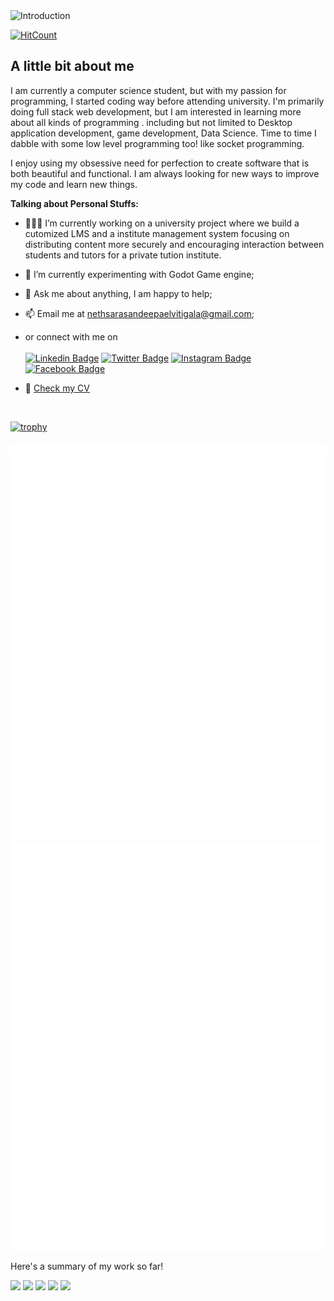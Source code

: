 <img src="./custom-styled-svgs/title.svg" style="width: 100%;height: 220px;" alt="Introduction">

 [![HitCount](https://hits.dwyl.com/Nethrenial/Nethrenial/Nethrenial.svg?style=flat-square&show=unique)](http://hits.dwyl.com/Nethrenial/Nethrenial/Nethrenial)


## A little bit about me

I am currently a computer science student, but with my passion for programming, I started coding way before attending university. I'm primarily doing full stack web development, but I am interested in learning more about all kinds of programming . including but not limited to Desktop application development, game development, Data Science. Time to time I dabble with some low level programming too! like socket programming.

I enjoy using my obsessive need for perfection to create software that is both beautiful and functional. I am always looking for new ways to improve my code and learn new things.

**Talking about Personal Stuffs:**

- 👨🏻‍💻 I’m currently working on a university project where we build a cutomized LMS and a institute management system focusing on distributing content more securely and encouraging interaction between students and tutors for a private tution institute.

- 🚀 I’m currently experimenting with Godot Game engine;
- 💬 Ask me about anything, I am happy to help;
- 📫 Email me at nethsarasandeepaelvitigala@gmail.com;
- or connect with me on <br/><br/>
    [![Linkedin Badge](https://img.shields.io/badge/LinkedIn-0077B5?style=for-the-badge&logo=linkedin&logoColor=white)](https://linkedin.com/in/nethsara-elvitigala)
    [![Twitter Badge](https://img.shields.io/badge/Twitter-1DA1F2?style=for-the-badge&logo=twitter&logoColor=white)](https://twitter.com/nethsara)
    [![Instagram Badge](https://img.shields.io/badge/Instagram-E4405F?style=for-the-badge&logo=instagram&logoColor=white)](https://instagram.com/nethsara.sandeepa/)
    [![Facebook Badge](https://img.shields.io/badge/Facebook-1877F2?style=for-the-badge&logo=facebook&logoColor=white)](https://gapur-kassym.medium.com/)
- 📝 [Check my CV](https://aqua-valentine-6.tiiny.site/)

</br>

<!-- <a href="https://app.daily.dev/DailyDevTips"><img src="https://github.com/Nethrenial/Nethrenial/blob/main/devcard.svg" width="400" alt="Nethsara Sandeepa's Dev Card"/></a> -->

[![trophy](https://github-profile-trophy.vercel.app/?username=Nethrenial)](https://github.com/ryo-ma/github-profile-trophy)

<div>
<img src="./github-metrics.svg" alt="Metrics"/>
<img src="./isocalendar.svg" alt="Calendar"/>
<img src="./languages.svg" alt="Languages"/>
<img src="./achievements.svg" alt="Achievements"/>
<img src="./habits.svg" alt="Habits"/>
</div>

Here's a summary of my work so far!

![](http://github-profile-summary-cards.vercel.app/api/cards/profile-details?username=Nethrenial&theme=dracula)
![](http://github-profile-summary-cards.vercel.app/api/cards/repos-per-language?username=Nethrenial&theme=dracula)
![](http://github-profile-summary-cards.vercel.app/api/cards/most-commit-language?username=Nethrenial&theme=dracula)
![](http://github-profile-summary-cards.vercel.app/api/cards/stats?username=Nethrenial&theme=dracula)
![](http://github-profile-summary-cards.vercel.app/api/cards/productive-time?username=Nethrenial&theme=dracula&utcOffset=8)